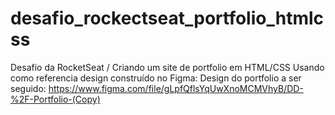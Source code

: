 # desafio_rockectseat_portfolio_htmlcss
Desafio da RocketSeat / Criando um site de portfolio em HTML/CSS
Usando como referencia design construído no Figma:
Design do portfolio a ser seguido: https://www.figma.com/file/gLpfQflsYqUwXnoMCMVhyB/DD-%2F-Portfolio-(Copy)